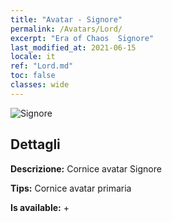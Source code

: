 ```yaml
---
title: "Avatar - Signore"
permalink: /Avatars/Lord/
excerpt: "Era of Chaos  Signore"
last_modified_at: 2021-06-15
locale: it
ref: "Lord.md"
toc: false
classes: wide
---
```

 ![Signore](/images/a/bg_head_mainView.png)

## Dettagli

 **Descrizione:** Cornice avatar Signore 

 **Tips:** Cornice avatar primaria 

 **Is available:**  + 

